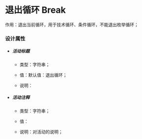 # 退出循环 Break

作用：退出当前循环，用于技术循环、条件循环，不能退出枚举循环；

### 设计属性

* ##### 活动标题

  * 类型：字符串；

  * 值：默认值：退出循环；

  * 说明：
* ##### 活动注释

  * 类型：字符串；

  * 值：

  * 说明：对活动的说明；

##### 



